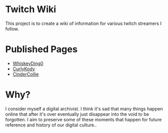 # Twitch Wiki
This project is to create a wiki of information for various twitch streamers I follow.

# Published Pages
- [WhiskeyDing0](https://sc-idevops.github.io/twitchwiki/whiskeyding0)
- [CurlyKody](https://sc-idevops.github.io/twitchwiki/curlykody/)
- [CinderCollie](https://sc-idevops.github.io/twitchwiki/cindercollie)

# Why?
I consider myself a digital archivist. I think it's sad that many things happen online that after it's over eventually just disappear into the void to be forgotten. I aim to preserve some of these moments that happen for future reference and history of our digital culture..
